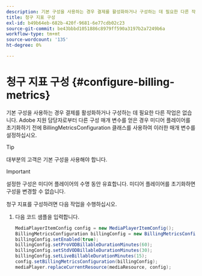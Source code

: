 ```yaml
---
description: 기본 구성을 사용하는 경우 결제를 활성화하거나 구성하는 데 필요한 다른 작업은 없습니다. Adobe 지원 담당자로부터 다른 구성 매개 변수를 얻은 경우 미디어 플레이어를 초기화하기 전에 BillingMetricsConfiguration 클래스를 사용하여 이러한 매개 변수를 설정하십시오.
title: 청구 지표 구성
exl-id: b49b64eb-682b-420f-9681-6e77cdb02c23
source-git-commit: be43bbbd1051886c8979ff590a3197b2a7249b6a
workflow-type: tm+mt
source-wordcount: '135'
ht-degree: 0%

---
```


# 청구 지표 구성 {#configure-billing-metrics}

기본 구성을 사용하는 경우 결제를 활성화하거나 구성하는 데 필요한 다른 작업은 없습니다. Adobe 지원 담당자로부터 다른 구성 매개 변수를 얻은 경우 미디어 플레이어를 초기화하기 전에 BillingMetricsConfiguration 클래스를 사용하여 이러한 매개 변수를 설정하십시오.

>[!TIP]
>
>대부분의 고객은 기본 구성을 사용해야 합니다.

>[!IMPORTANT]
>
>설정한 구성은 미디어 플레이어의 수명 동안 유효합니다. 미디어 플레이어를 초기화하면 구성을 변경할 수 없습니다.

청구 지표를 구성하려면 다음 작업을 수행하십시오.

1. 다음 코드 샘플을 입력합니다.

   ```java
   MediaPlayerItemConfig config = new MediaPlayerItemConfig(); 
   BillingMetricsConfiguration billingConfig = new BillingMetricsConfiguration(); 
   billingConfig.setEnabled(true); 
   billingConfig.setProVODBillableDurationMinutes(60); 
   billingConfig.setStdVODBillableDurationMinutes(30); 
   billingConfig.setLiveBillableDurationMinutes(15); 
   config.setBillingMetricsConfiguration(billingConfig); 
   mediaPlayer.replaceCurrentResource(mediaResource, config);
   ```
